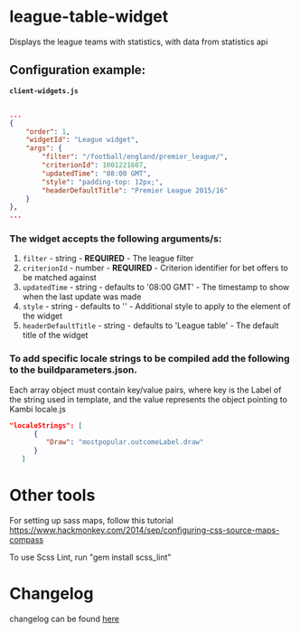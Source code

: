 # league-table-widget

Displays the league teams with statistics, with data from statistics api

## Configuration example:

__`client-widgets.js`__

```json

...
{
    "order": 1,
    "widgetId": "League widget",
    "args": {
        "filter": "/football/england/premier_league/",
        "criterionId": 1001221607,
        "updatedTime": "08:00 GMT",
        "style": "padding-top: 12px;",
        "headerDefaultTitle": "Premier League 2015/16"
    }
},
...

```

### The widget accepts the following arguments/s:
1. `filter` - string - __REQUIRED__ - The league filter
2. `criterionId` - number - __REQUIRED__ - Criterion identifier for bet offers to be matched against
3. `updatedTime` - string - defaults to '08:00 GMT' - The timestamp to show when the last update was made
4. `style` - string - defaults to '' - Additional style to apply to the <body> element of the widget
5. `headerDefaultTitle` - string - defaults to 'League table' - The default title of the widget


### To add specific locale strings to be compiled add the following to the buildparameters.json.
Each array object must contain key/value pairs, where key is the Label of the string used in template, and the value
represents the object pointing to Kambi locale.js

```json
"localeStrings": [
      {
         "Draw": "mostpopular.outcomeLabel.draw"
      }
   ]
```

# Other tools

For setting up sass maps, follow this tutorial https://www.hackmonkey.com/2014/sep/configuring-css-source-maps-compass

To use Scss Lint, run "gem install scss_lint"

# Changelog

changelog can be found [here](CHANGELOG.md)
